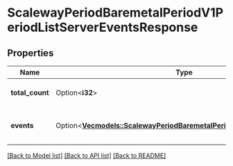 # ScalewayPeriodBaremetalPeriodV1PeriodListServerEventsResponse

## Properties

Name | Type | Description | Notes
------------ | ------------- | ------------- | -------------
**total_count** | Option<**i32**> | Total count of matching events. | [optional]
**events** | Option<[**Vec<models::ScalewayPeriodBaremetalPeriodV1PeriodServerEvent>**](scaleway.baremetal.v1.ServerEvent.md)> | Server events that match filters. | [optional]

[[Back to Model list]](../README.md#documentation-for-models) [[Back to API list]](../README.md#documentation-for-api-endpoints) [[Back to README]](../README.md)


